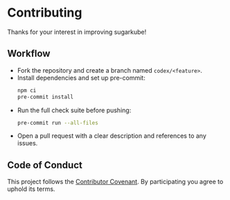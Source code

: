 # Contributing

Thanks for your interest in improving sugarkube!

## Workflow

- Fork the repository and create a branch named `codex/<feature>`.
- Install dependencies and set up pre-commit:
  ```bash
  npm ci
  pre-commit install
  ```
- Run the full check suite before pushing:
  ```bash
  pre-commit run --all-files
  ```
- Open a pull request with a clear description and references to any issues.

## Code of Conduct

This project follows the [Contributor Covenant](CODE_OF_CONDUCT.md).
By participating you agree to uphold its terms.
